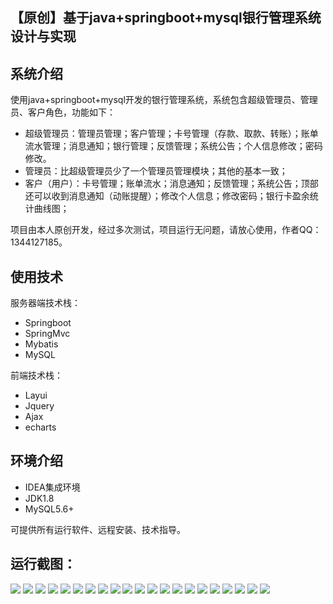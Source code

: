 ## 【原创】基于java+springboot+mysql银行管理系统设计与实现

## 系统介绍

使用java+springboot+mysql开发的银行管理系统，系统包含超级管理员、管理员、客户角色，功能如下：
- 超级管理员：管理员管理；客户管理；卡号管理（存款、取款、转账）；账单流水管理；消息通知；银行管理；反馈管理；系统公告；个人信息修改；密码修改。
- 管理员：比超级管理员少了一个管理员管理模块；其他的基本一致；
- 客户（用户）：卡号管理；账单流水；消息通知；反馈管理；系统公告；顶部还可以收到消息通知（动账提醒）；修改个人信息；修改密码；银行卡盈余统计曲线图；

项目由本人原创开发，经过多次测试，项目运行无问题，请放心使用，作者QQ：1344127185。

## 使用技术

服务器端技术栈：

- Springboot
- SpringMvc
- Mybatis
- MySQL

前端技术栈：

- Layui
- Jquery
- Ajax
- echarts

## 环境介绍

- IDEA集成环境
- JDK1.8
- MySQL5.6+

可提供所有运行软件、远程安装、技术指导。

## 运行截图：
![](https://github.com/itcoderyhl/bank/blob/main/images/2.png)
![](https://github.com/itcoderyhl/bank/blob/main/images/3.png)
![](https://github.com/itcoderyhl/bank/blob/main/images/4.png)
![](https://github.com/itcoderyhl/bank/blob/main/images/5.png)
![](https://github.com/itcoderyhl/bank/blob/main/images/6.png)
![](https://github.com/itcoderyhl/bank/blob/main/images/7.png)
![](https://github.com/itcoderyhl/bank/blob/main/images/8.png)
![](https://github.com/itcoderyhl/bank/blob/main/images/9.png)
![](https://github.com/itcoderyhl/bank/blob/main/images/10.png)
![](https://github.com/itcoderyhl/bank/blob/main/images/11.png)
![](https://github.com/itcoderyhl/bank/blob/main/images/12.png)
![](https://github.com/itcoderyhl/bank/blob/main/images/13.png)
![](https://github.com/itcoderyhl/bank/blob/main/images/14.png)
![](https://github.com/itcoderyhl/bank/blob/main/images/15.png)
![](https://github.com/itcoderyhl/bank/blob/main/images/16.png)
![](https://github.com/itcoderyhl/bank/blob/main/images/17.png)
![](https://github.com/itcoderyhl/bank/blob/main/images/18.png)
![](https://github.com/itcoderyhl/bank/blob/main/images/19.png)
![](https://github.com/itcoderyhl/bank/blob/main/images/20.png)
![](https://github.com/itcoderyhl/bank/blob/main/images/21.png)
![](https://github.com/itcoderyhl/bank/blob/main/images/22.png)


